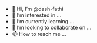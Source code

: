 - 👋 Hi, I’m @dash-fathi
- 👀 I’m interested in ...
- 🌱 I’m currently learning ...
- 💞️ I’m looking to collaborate on ...
- 📫 How to reach me ...

<!---
dash-fathi/dash-fathi is a ✨ special ✨ repository because its `README.md` (this file) appears on your GitHub profile.
You can click the Preview link to take a look at your changes.
--->
